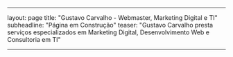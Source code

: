 ---
layout: page
title: "Gustavo Carvalho - Webmaster, Marketing Digital e TI"
subheadline: "P&aacute;gina em Constru&ccedil;&atilde;o"
teaser: "Gustavo Carvalho presta servi&ccedil;os especializados em Marketing Digital, Desenvolvimento Web e Consultoria em TI"
___